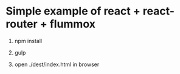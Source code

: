 # Simple example of react + react-router + flummox

1. npm install

2. gulp

3. open ./dest/index.html in browser